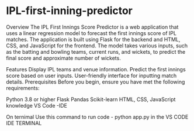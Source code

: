 # IPL-first-inning-predictor
Overview
The IPL First Innings Score Predictor is a web application that uses a linear regression model to forecast the first innings score of IPL matches. The application is built using Flask for the backend and HTML, CSS, and JavaScript for the frontend. The model takes various inputs, such as the batting and bowling teams, current runs, and wickets, to predict the final score and approximate number of wickets.

Features
Display IPL teams and venue information.
Predict the first innings score based on user inputs.
User-friendly interface for inputting match details.
Prerequisites
Before you begin, ensure you have met the following requirements:

Python 3.8 or higher
Flask
Pandas
Scikit-learn
HTML, CSS, JavaScript knowledge
VS Code -IDE

On ternimal Use this command to run code - python app.py  in the VS CODE IDE TERMINAL 
